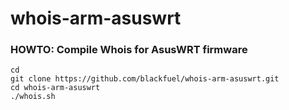 # whois-arm-asuswrt

### HOWTO: Compile Whois for AsusWRT firmware
```
cd
git clone https://github.com/blackfuel/whois-arm-asuswrt.git
cd whois-arm-asuswrt
./whois.sh
```
